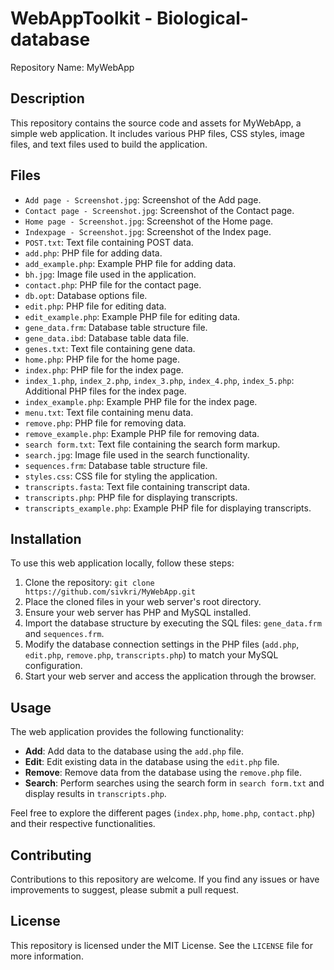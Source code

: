 # WebAppToolkit - Biological-database

Repository Name: MyWebApp

## Description

This repository contains the source code and assets for MyWebApp, a simple web application. It includes various PHP files, CSS styles, image files, and text files used to build the application.

## Files

- `Add page - Screenshot.jpg`: Screenshot of the Add page.
- `Contact page - Screenshot.jpg`: Screenshot of the Contact page.
- `Home page - Screenshot.jpg`: Screenshot of the Home page.
- `Indexpage - Screenshot.jpg`: Screenshot of the Index page.
- `POST.txt`: Text file containing POST data.
- `add.php`: PHP file for adding data.
- `add_example.php`: Example PHP file for adding data.
- `bh.jpg`: Image file used in the application.
- `contact.php`: PHP file for the contact page.
- `db.opt`: Database options file.
- `edit.php`: PHP file for editing data.
- `edit_example.php`: Example PHP file for editing data.
- `gene_data.frm`: Database table structure file.
- `gene_data.ibd`: Database table data file.
- `genes.txt`: Text file containing gene data.
- `home.php`: PHP file for the home page.
- `index.php`: PHP file for the index page.
- `index_1.php`, `index_2.php`, `index_3.php`, `index_4.php`, `index_5.php`: Additional PHP files for the index page.
- `index_example.php`: Example PHP file for the index page.
- `menu.txt`: Text file containing menu data.
- `remove.php`: PHP file for removing data.
- `remove_example.php`: Example PHP file for removing data.
- `search form.txt`: Text file containing the search form markup.
- `search.jpg`: Image file used in the search functionality.
- `sequences.frm`: Database table structure file.
- `styles.css`: CSS file for styling the application.
- `transcripts.fasta`: Text file containing transcript data.
- `transcripts.php`: PHP file for displaying transcripts.
- `transcripts_example.php`: Example PHP file for displaying transcripts.

## Installation

To use this web application locally, follow these steps:

1. Clone the repository: `git clone https://github.com/sivkri/MyWebApp.git`
2. Place the cloned files in your web server's root directory.
3. Ensure your web server has PHP and MySQL installed.
4. Import the database structure by executing the SQL files: `gene_data.frm` and `sequences.frm`.
5. Modify the database connection settings in the PHP files (`add.php`, `edit.php`, `remove.php`, `transcripts.php`) to match your MySQL configuration.
6. Start your web server and access the application through the browser.

## Usage

The web application provides the following functionality:

- **Add**: Add data to the database using the `add.php` file.
- **Edit**: Edit existing data in the database using the `edit.php` file.
- **Remove**: Remove data from the database using the `remove.php` file.
- **Search**: Perform searches using the search form in `search form.txt` and display results in `transcripts.php`.

Feel free to explore the different pages (`index.php`, `home.php`, `contact.php`) and their respective functionalities.

## Contributing

Contributions to this repository are welcome. If you find any issues or have improvements to suggest, please submit a pull request.

## License

This repository is licensed under the MIT License. See the `LICENSE` file for more information.
